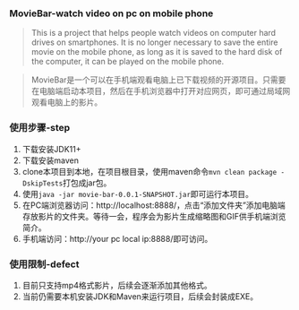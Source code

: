 ### MovieBar-watch video on pc on mobile phone

> This is a project that helps people watch videos on computer hard drives on smartphones. It is no longer necessary to save the entire movie on the mobile phone, as long as it is saved to the hard disk of the computer, it can be played on the mobile phone.

> MovieBar是一个可以在手机端观看电脑上已下载视频的开源项目。只需要在电脑端启动本项目，然后在手机浏览器中打开对应网页，即可通过局域网观看电脑上的影片。


### 使用步骤-step

1. 下载安装JDK11+
2. 下载安装maven
3. clone本项目到本地，在项目根目录，使用maven命令`mvn clean package -DskipTests`打包成jar包。
4. 使用`java -jar movie-bar-0.0.1-SNAPSHOT.jar`即可运行本项目。
5. 在PC端浏览器访问：http://localhost:8888/，点击“添加文件夹”添加电脑端存放影片的文件夹。等待一会，程序会为影片生成缩略图和GIF供手机端浏览简介。
6. 手机端访问：http://your pc local ip:8888/即可访问。

### 使用限制-defect

1. 目前只支持mp4格式影片，后续会逐渐添加其他格式。
2. 当前仍需要本机安装JDK和Maven来运行项目，后续会封装成EXE。